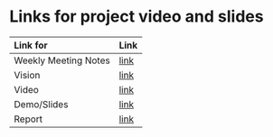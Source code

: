 # Links for project video and slides


|     Link for     | Link                              | 
|:-------------------|:----------------------------------|
|Weekly Meeting Notes| [link](https://docs.google.com/document/d/1GXyXUnTMKGIcYvyj-8aEd7spdDEeYQJQScLqdhkhCxc/edit?usp=sharing)   |
|Vision              | [link](https://docs.google.com/document/d/19BQFE9qavzx0fWWvS-5EhH40ZsDCvB0uqDrFN7ACtwo/edit?usp=sharing)   |
|Video               | [link](https://drive.google.com/file/d/1h9XxrRvQ2e1K4mKpK2Q16ccHG5-gYqTM/view?usp=drive_link)   |
|Demo/Slides         | [link](https://docs.google.com/presentation/d/12mB6Wt0_9NVAGVgqEKEsMamqNH9BfbzvOCWJjXsjpRA/edit?usp=sharing)   |
|Report         | [link](https://docs.google.com/document/d/19naAlF-WZHx4WcmtdK7g36si8uxYRJT2kJ9caVkM0CQ/edit?usp=sharing)   |
